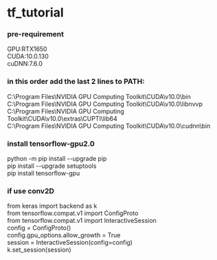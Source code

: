 # tf_tutorial

### pre-requirement
GPU:RTX1650  
CUDA:10.0.130  
cuDNN:7.6.0  

### in this order add the last 2 lines to PATH:  
C:\Program Files\NVIDIA GPU Computing Toolkit\CUDA\v10.0\bin  
C:\Program Files\NVIDIA GPU Computing Toolkit\CUDA\v10.0\libnvvp  
C:\Program Files\NVIDIA GPU Computing Toolkit\CUDA\v10.0\extras\CUPTI\lib64  
C:\Program Files\NVIDIA GPU Computing Toolkit\CUDA\v10.0\cudnn\bin  


### install tensorflow-gpu2.0  
python -m pip install --upgrade pip  
pip install --upgrade setuptools  
pip install tensorflow-gpu  

### if use conv2D
from keras import backend as k  
from tensorflow.compat.v1 import ConfigProto  
from tensorflow.compat.v1 import InteractiveSession  
config = ConfigProto()  
config.gpu_options.allow_growth = True  
session = InteractiveSession(config=config)  
k.set_session(session)

